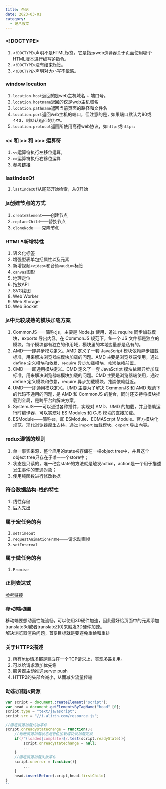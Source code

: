 ```yaml
---
title: 杂记
date: 2023-03-01
category:
  - 记八股文
---
```



### <!DOCTYPE>

1. `<!DOCTYPE>`声明不是HTML标签，它是指示web浏览器关于页面使用哪个HTML版本进行编写的指令。
2. `<!DOCTYPE>`没有结束标签。
3. `<!DOCTYPE>`声明对大小写不敏感。

### window location
1. `location.host`返回的是web主机域名 + 端口号。
2. `location.hostname`返回的仅是web主机域名
3. `location.pathname`返回当前页面的路径和文件名
4. `location.port`返回web主机的端口，但注意的是，如果端口默认为80或443，则默认返回的为空。
5. `location.protocol`返回所使用高德web协议，如`http:`或`https:`

### << 和 >> 和 >>> 运算符
1. `<<`运算符执行左移位运算。
2. `>>`运算符执行右移位运算
3. [参考链接](http://c.biancheng.net/view/5471.html)

### lastIndexOf
1. `lastIndexOf`从尾部开始检索，从0开始

### js创建节点的方式
1. `createElement`——创建节点
2. `replaceChild`——替换节点
3. `cloneNode`——克隆节点

### HTML5新增特性
1. 语义化标签
2. 增强型表单包括属性以及元素
3. 新增视频`<video>`和音频`<audio>`标签
4. `canvas`图形
5. 地理定位
6. 拖放API
7. SVG绘图
8. Web Worker
9. Web Storage
10. Web Socket
    
### js中比较成熟的模块加载方案
1. CommonJS——简称cjs，主要是 Node.js 使用，通过 require 同步加载模块，exports 导出内容。在 CommonJS 规范下，每一个 JS 文件都是独立的模块，每个模块都有独立的作用域，模块里的本地变量都是私有的。 
2. AMD——即异步模块定义。AMD 定义了一套 JavaScript 模块依赖异步加载标准，用来解决浏览器端模块加载的问题。AMD 主要是浏览器端使用，通过 define 定义模块和依赖，require 异步加载模块，推崇依赖前置。 
3. CMD——即通用模块定义。CMD 定义了一套 JavaScript 模块依赖异步加载标准，用来解决浏览器端模块加载的问题。CMD 主要是浏览器端使用，通过 define 定义模块和依赖，require 异步加载模块，推崇依赖就近。 
4. UMD——即通用模块定义。UMD 主要为了解决 CommonJS 和 AMD 规范下的代码不通用的问题，是 AMD 和 CommonJS 的整合，同时还支持将模块挂载到全局，是跨平台的解决方案。 
5. SystemJS——可以通过各种插件，实现对 AMD、UMD 的加载，并且借助运行时编译器，可以实现对 ES Modules 和 CJS 模块的直接加载。
6. ESModule——简称es，即 ESModule、ECMAScript Module。官方模块化规范，现代浏览器原生支持，通过 import 加载模块，export 导出内容。 

### redux遵循的规则
1. 单一事实来源，整个应用的state被存储在一棵object tree中，并且这个object tree只存在于唯一一个store中； 
2. 状态是只读的，唯一改变state的方法就是触发action，action是一个用于描述发生事件的普通对象； 
3. 使用纯函数进行修改数据

### 符合数据结构-栈的特性
1. 线性存储
2. 后入先出

### 属于宏任务的有
1. `setTimeout`
2. `requestAnimationFrame`——请求动画帧
3. `setInterval`
   
### 属于微任务的有
1. `Promise`


### 正则表达式
[参考链接](https://developer.mozilla.org/zh-CN/docs/Web/JavaScript/Guide/Regular_Expressions)

### 移动端动画
移动端要想动画性能流畅，可以使用3D硬件加速，因此最好给页面中的元素添加translate3d或者translateZ(0)来触发3D硬件加速。  
解决浏览器渲染问题，首要目标就是要避免重绘和重排

### 关于HTTP2描述
1. 所有http请求都是建立在一个TCP请求上，实现多路复用。
2. 可以给请求添加优先级
3. 服务器主动推送server push
4. HTTP2的头部会减小，从而减少流量传输

### 动态加载js资源
```js
var script = document.createElement("script");
var head = document.getElementsByTagName("head")[0];
script.type = "text/javascript";
script.src = "//i.alicdn.com/resource.js";

//绑定资源加载成功事件
script.onreadystatechange = function(){
    //判断资源加载状态是否位加载成功或加载完成
    if(/^(loaded|complete)$/.test(script.readyState)){
        script.onreadystatechange = null;
        ...
    }
    //绑定资源加载失败事件
    script.onerror = function(){
        ...
    }
    head.insertBefore(script,head.firstChild)
}
``